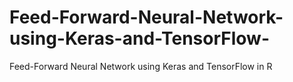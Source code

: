 # Feed-Forward-Neural-Network-using-Keras-and-TensorFlow-
Feed-Forward Neural Network using Keras and TensorFlow in R

